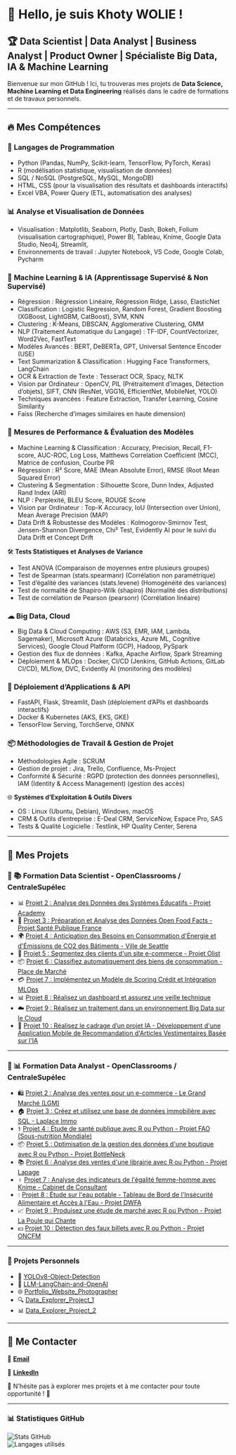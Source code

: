 # 👋 Hello, je suis Khoty WOLIE !  

## 🏆 Data Scientist | Data Analyst | Business Analyst | Product Owner | Spécialiste Big Data, IA & Machine Learning

Bienvenue sur mon GitHub ! Ici, tu trouveras mes projets de **Data Science, Machine Learning et Data Engineering** réalisés dans le cadre de formations et de travaux personnels.

---

## 🔥 **Mes Compétences**  

### 🔹 **Langages de Programmation** 
- Python (Pandas, NumPy, Scikit-learn, TensorFlow, PyTorch, Keras)
- R (modélisation statistique, visualisation de données)
- SQL / NoSQL (PostgreSQL, MySQL, MongoDB)
- HTML, CSS (pour la visualisation des résultats et dashboards interactifs)
- Excel VBA, Power Query (ETL, automatisation des analyses)

### 📊 **Analyse et Visualisation de Données**
- Visualisation : Matplotlib, Seaborn, Plotly, Dash, Bokeh, Folium (visualisation cartographique), Power BI, Tableau, Knime, Google Data Studio, Neo4j, Streamlit,
- Environnements de travail : Jupyter Notebook, VS Code, Google Colab, Pycharm

### 🤖 **Machine Learning & IA (Apprentissage Supervisé & Non Supervisé)**  
- Régression : Régression Linéaire, Régression Ridge, Lasso, ElasticNet
- Classification : Logistic Regression, Random Forest, Gradient Boosting (XGBoost, LightGBM, CatBoost), SVM, KNN
- Clustering : K-Means, DBSCAN, Agglomerative Clustering, GMM
- NLP (Traitement Automatique du Langage) : TF-IDF, CountVectorizer, Word2Vec, FastText
- Modèles Avancés : BERT, DeBERTa, GPT, Universal Sentence Encoder (USE)
- Text Summarization & Classification : Hugging Face Transformers, LangChain
- OCR & Extraction de Texte : Tesseract OCR, Spacy, NLTK
- Vision par Ordinateur : OpenCV, PIL (Prétraitement d’images, Détection d’objets), SIFT, CNN (ResNet, VGG16, EfficientNet, MobileNet, YOLO)
- Techniques avancées : Feature Extraction, Transfer Learning, Cosine Similarity
- Faiss (Recherche d’images similaires en haute dimension)

### 🚀 **Mesures de Performance & Évaluation des Modèles**
- Machine Learning & Classification : Accuracy, Precision, Recall, F1-score, AUC-ROC, Log Loss, Matthews Correlation Coefficient (MCC), Matrice de confusion, Courbe PR
- Régression : R² Score, MAE (Mean Absolute Error), RMSE (Root Mean Squared Error)
- Clustering & Segmentation : Silhouette Score, Dunn Index, Adjusted Rand Index (ARI)
- NLP : Perplexité, BLEU Score, ROUGE Score
- Vision par Ordinateur : Top-K Accuracy, IoU (Intersection over Union), Mean Average Precision (MAP)
- Data Drift & Robustesse des Modèles : Kolmogorov-Smirnov Test, Jensen-Shannon Divergence, Chi² Test, Evidently AI pour le suivi du Data Drift et Concept Drift

🛠 **Tests Statistiques et Analyses de Variance**
- Test ANOVA (Comparaison de moyennes entre plusieurs groupes)
- Test de Spearman (stats.spearmanr) (Corrélation non paramétrique)
- Test d’égalité des variances (stats.levene) (Homogénéité des variances)
- Test de normalité de Shapiro-Wilk (shapiro) (Normalité des distributions)
- Test de corrélation de Pearson (pearsonr) (Corrélation linéaire)

### ☁ **Big Data, Cloud**  
- Big Data & Cloud Computing : AWS (S3, EMR, IAM, Lambda, Sagemaker), Microsoft Azure (Databricks, Azure ML, Cognitive Services), Google Cloud Platform (GCP), Hadoop, PySpark
- Gestion des flux de données : Kafka, Apache Airflow, Spark Streaming
- Déploiement & MLOps : Docker, CI/CD (Jenkins, GitHub Actions, GitLab CI/CD), MLflow, DVC, Evidently AI (monitoring des modèles)

### 🤖 **Déploiement d’Applications & API**
- FastAPI, Flask, Streamlit, Dash (déploiement d’APIs et dashboards interactifs) 
- Docker & Kubernetes (AKS, EKS, GKE) 
- TensorFlow Serving, TorchServe, ONNX

### 📦 **Méthodologies de Travail & Gestion de Projet**
- Méthodologies Agile : SCRUM
- Gestion de projet : Jira, Trello, Confluence, Ms-Project
- Conformité & Sécurité : RGPD (protection des données personnelles), IAM (Identity & Access Management) (gestion des accès)

🌐 **Systèmes d’Exploitation & Outils Divers**
- OS : Linux (Ubuntu, Debian), Windows, macOS
- CRM & Outils d’entreprise : E-Deal CRM, ServiceNow, Espace Pro, SAS
- Tests & Qualité Logicielle : Testlink, HP Quality Center, Serena

---

## 📌 **Mes Projets**  

### 🔷 📚 **Formation Data Scientist - OpenClassrooms / CentraleSupélec**  
- 📊 [Projet 2 : Analyse des Données des Systèmes Éducatifs - Projet Academy](https://github.com/Khoty-WOLIE/OPC_DATA_SCIENTIST_PROJET2)  
- 🏥 [Projet 3 : Préparation et Analyse des Données Open Food Facts - Projet Santé Publique France](https://github.com/Khoty-WOLIE/OPC_DATA_SCIENTIST_PROJET3)  
- 🌍 [Projet 4 : Anticipation des Besoins en Consommation d'Énergie et d'Émissions de CO2 des Bâtiments - Ville de Seattle](https://github.com/Khoty-WOLIE/OPC_DATA_SCIENTIST_PROJET4)  
- 🛒 [Projet 5 : Segmentez des clients d'un site e-commerce - Projet Olist](https://github.com/Khoty-WOLIE/OPC_DATA_SCIENTIST_PROJET5)  
- 📦 [Projet 6 : Classifiez automatiquement des biens de consommation - Place de Marché](https://github.com/Khoty-WOLIE/OPC_DATA_SCIENTIST_PROJET6)  
- 💳 [Projet 7 : Implémentez un Modèle de Scoring Crédit et Intégration MLOps](https://github.com/Khoty-WOLIE/OPC_DATA_SCIENTIST_PROJET7)  
- 📊 [Projet 8 : Réalisez un dashboard et assurez une veille technique](https://github.com/Khoty-WOLIE/OPC_DATA_SCIENTIST_PROJET8)  
- ☁️ [Projet 9 : Réalisez un traitement dans un environnement Big Data sur le Cloud](https://github.com/Khoty-WOLIE/OPC_DATA_SCIENTIST_PROJET9)  
- 🤖 [Projet 10 : Réalisez le cadrage d’un projet IA - Développement d'une Application Mobile de Recommandation d'Articles Vestimentaires Basée sur l'IA](https://github.com/Khoty-WOLIE/OPC_DATA_SCIENTIST_PROJET10)  

---

### 🔶 📊 **Formation Data Analyst - OpenClassrooms / CentraleSupélec**  
- 🛍️ [Projet 2 : Analyse des ventes pour un e-commerce - Le Grand Marché (LGM)](https://github.com/Khoty-WOLIE/OPC_DATA_ANALYST_PROJET2)  
- 🏠 [Projet 3 : Créez et utilisez une base de données immobilière avec SQL - Laplace Immo](https://github.com/Khoty-WOLIE/OPC_DATA_ANALYST_PROJET3)  
- ⚕️ [Projet 4 : Étude de santé publique avec R ou Python - Projet FAO (Sous-nutrition Mondiale)](https://github.com/Khoty-WOLIE/OPC_DATA_ANALYST_PROJET4)  
- 📦 [Projet 5 : Optimisation de la gestion des données d'une boutique avec R ou Python - Projet BottleNeck](https://github.com/Khoty-WOLIE/OPC_DATA_ANALYST_PROJET5)  
- 📚 [Projet 6 : Analyse des ventes d'une librairie avec R ou Python - Projet Lapage](https://github.com/Khoty-WOLIE/OPC_DATA_ANALYST_PROJET6)  
- ♀️ [Projet 7 : Analyse des indicateurs de l'égalité femme-homme avec Knime - Cabinet de Consultant](https://github.com/Khoty-WOLIE/OPC_DATA_ANALYST_PROJET7)  
- 💧 [Projet 8 : Étude sur l'eau potable - Tableau de Bord de l'Insécurité Alimentaire et Accès à l'Eau - Projet DWFA](https://github.com/Khoty-WOLIE/OPC_DATA_ANALYST_PROJET8)  
- 📈 [Projet 9 : Produisez une étude de marché avec R ou Python - Projet La Poule qui Chante](https://github.com/Khoty-WOLIE/OPC_DATA_ANALYST_PROJET9)  
- 💵 [Projet 10 : Détection des faux billets avec R ou Python - Projet ONCFM](https://github.com/Khoty-WOLIE/OPC_DATA_ANALYST_PROJET10)  

---

### 🎯 **Projets Personnels** 
- 🚀 [YOLOv8-Object-Detection](https://github.com/Khoty-WOLIE/YOLOv8-Object-Detection)
- 🤖 [LLM-LangChain-and-OpenAI](https://github.com/Khoty-WOLIE/LLM-LangChain-and-OpenAI)  
- 🌐 [Portfolio_Website_Photographer](https://github.com/Khoty-WOLIE/Portfolio_Website_Photographer)  
- 🔍 [Data_Explorer_Project_1](https://github.com/Khoty-WOLIE/Data_Explorer_Project)  
- 📊 [Data_Explorer_Project_2](https://github.com/Khoty-WOLIE/Data_Explorer_Project-)  

---

## 📩 **Me Contacter**  

📧 **[Email](mailto:ange.khoty@hotmail.com)**  

🔗 **[LinkedIn](https://www.linkedin.com/in/khoty-wolie-908116298/)**  

🚀 N'hésite pas à explorer mes projets et à me contacter pour toute opportunité ! 🚀  

---

### 📊 **Statistiques GitHub**  
![Stats GitHub](https://github-readme-stats.vercel.app/api?username=Khoty-WOLIE&show_icons=true&theme=radical)  
![Langages utilisés](https://github-readme-stats.vercel.app/api/top-langs/?username=Khoty-WOLIE&layout=compact&theme=radical)  

